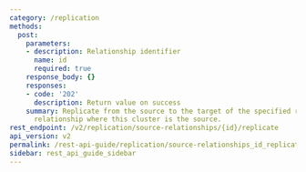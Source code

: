 ```yaml
---
category: /replication
methods:
  post:
    parameters:
    - description: Relationship identifier
      name: id
      required: true
    response_body: {}
    responses:
    - code: '202'
      description: Return value on success
    summary: Replicate from the source to the target of the specified replication
      relationship where this cluster is the source.
rest_endpoint: /v2/replication/source-relationships/{id}/replicate
api_version: v2
permalink: /rest-api-guide/replication/source-relationships_id_replicate.html
sidebar: rest_api_guide_sidebar
---
```

